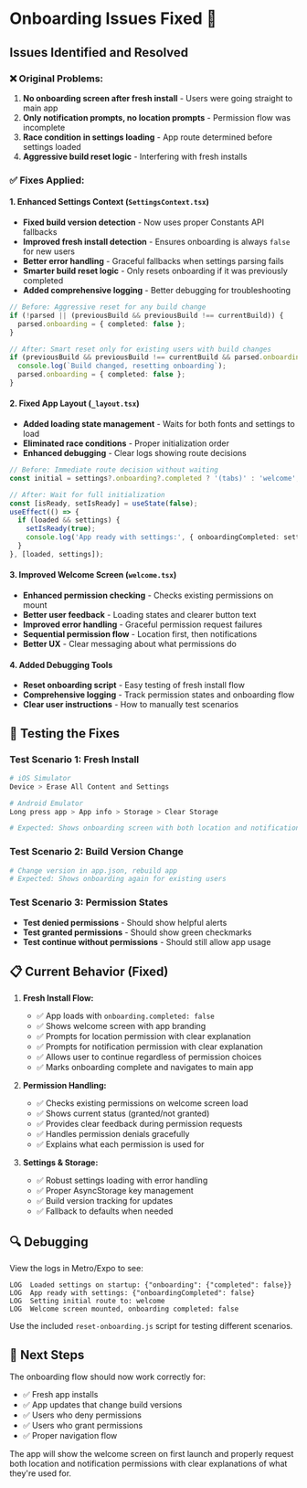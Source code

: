 # Onboarding Issues Fixed 🚀

## Issues Identified and Resolved

### ❌ Original Problems:
1. **No onboarding screen after fresh install** - Users were going straight to main app
2. **Only notification prompts, no location prompts** - Permission flow was incomplete
3. **Race condition in settings loading** - App route determined before settings loaded
4. **Aggressive build reset logic** - Interfering with fresh installs

### ✅ Fixes Applied:

#### 1. **Enhanced Settings Context (`SettingsContext.tsx`)**
- **Fixed build version detection** - Now uses proper Constants API fallbacks
- **Improved fresh install detection** - Ensures onboarding is always `false` for new users
- **Better error handling** - Graceful fallbacks when settings parsing fails
- **Smarter build reset logic** - Only resets onboarding if it was previously completed
- **Added comprehensive logging** - Better debugging for troubleshooting

```typescript
// Before: Aggressive reset for any build change
if (!parsed || (previousBuild && previousBuild !== currentBuild)) {
  parsed.onboarding = { completed: false };
}

// After: Smart reset only for existing users with build changes
if (previousBuild && previousBuild !== currentBuild && parsed.onboarding?.completed) {
  console.log(`Build changed, resetting onboarding`);
  parsed.onboarding = { completed: false };
}
```

#### 2. **Fixed App Layout (`_layout.tsx`)**
- **Added loading state management** - Waits for both fonts and settings to load
- **Eliminated race conditions** - Proper initialization order
- **Enhanced debugging** - Clear logs showing route decisions

```typescript
// Before: Immediate route decision without waiting
const initial = settings?.onboarding?.completed ? '(tabs)' : 'welcome';

// After: Wait for full initialization
const [isReady, setIsReady] = useState(false);
useEffect(() => {
  if (loaded && settings) {
    setIsReady(true);
    console.log('App ready with settings:', { onboardingCompleted: settings.onboarding?.completed });
  }
}, [loaded, settings]);
```

#### 3. **Improved Welcome Screen (`welcome.tsx`)**
- **Enhanced permission checking** - Checks existing permissions on mount
- **Better user feedback** - Loading states and clearer button text
- **Improved error handling** - Graceful permission request failures
- **Sequential permission flow** - Location first, then notifications
- **Better UX** - Clear messaging about what permissions do

#### 4. **Added Debugging Tools**
- **Reset onboarding script** - Easy testing of fresh install flow
- **Comprehensive logging** - Track permission states and onboarding flow
- **Clear user instructions** - How to manually test scenarios

## 🧪 Testing the Fixes

### Test Scenario 1: Fresh Install
```bash
# iOS Simulator
Device > Erase All Content and Settings

# Android Emulator  
Long press app > App info > Storage > Clear Storage

# Expected: Shows onboarding screen with both location and notification prompts
```

### Test Scenario 2: Build Version Change
```bash
# Change version in app.json, rebuild app
# Expected: Shows onboarding again for existing users
```

### Test Scenario 3: Permission States
- **Test denied permissions** - Should show helpful alerts
- **Test granted permissions** - Should show green checkmarks
- **Test continue without permissions** - Should still allow app usage

## 📋 Current Behavior (Fixed)

1. **Fresh Install Flow:**
   - ✅ App loads with `onboarding.completed: false`
   - ✅ Shows welcome screen with app branding
   - ✅ Prompts for location permission with clear explanation
   - ✅ Prompts for notification permission with clear explanation
   - ✅ Allows user to continue regardless of permission choices
   - ✅ Marks onboarding complete and navigates to main app

2. **Permission Handling:**
   - ✅ Checks existing permissions on welcome screen load
   - ✅ Shows current status (granted/not granted)
   - ✅ Provides clear feedback during permission requests
   - ✅ Handles permission denials gracefully
   - ✅ Explains what each permission is used for

3. **Settings & Storage:**
   - ✅ Robust settings loading with error handling
   - ✅ Proper AsyncStorage key management
   - ✅ Build version tracking for updates
   - ✅ Fallback to defaults when needed

## 🔍 Debugging

View the logs in Metro/Expo to see:
```
LOG  Loaded settings on startup: {"onboarding": {"completed": false}}
LOG  App ready with settings: {"onboardingCompleted": false}
LOG  Setting initial route to: welcome
LOG  Welcome screen mounted, onboarding completed: false
```

Use the included `reset-onboarding.js` script for testing different scenarios.

## 🚀 Next Steps

The onboarding flow should now work correctly for:
- ✅ Fresh app installs 
- ✅ App updates that change build versions
- ✅ Users who deny permissions
- ✅ Users who grant permissions
- ✅ Proper navigation flow

The app will show the welcome screen on first launch and properly request both location and notification permissions with clear explanations of what they're used for.
